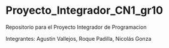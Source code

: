 # Proyecto_Integrador_CN1_gr10
Repositorio para el Proyecto Integrador de Programacion

Integrantes: Agustin Vallejos, Roque Padilla, Nicolás Gonza


